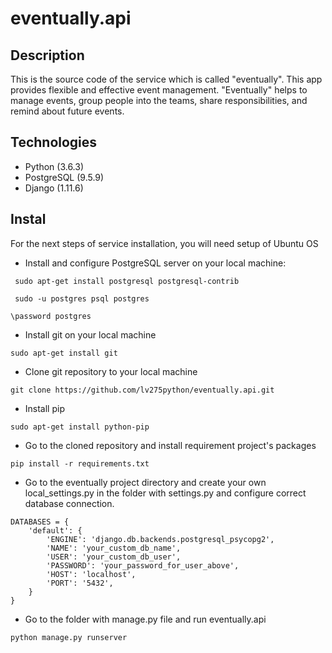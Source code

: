 # eventually.api

## Description

This is the source code of the service which is called "eventually". This app provides flexible and effective event management. "Eventually" helps to manage events, group people into the teams, share responsibilities, and remind about future events.

## Technologies

* Python (3.6.3)
* PostgreSQL (9.5.9)
* Django (1.11.6)

## Instal

For the next steps of service installation, you will need setup of Ubuntu OS

* Install and configure PostgreSQL server on your local machine:

```
 sudo apt-get install postgresql postgresql-contrib

 sudo -u postgres psql postgres

\password postgres

```

* Install git on your local machine

```
sudo apt-get install git
```

* Clone git repository to your local machine

```
git clone https://github.com/lv275python/eventually.api.git
```

* Install pip
```
sudo apt-get install python-pip
```

* Go to the cloned repository and install requirement project's packages
```
pip install -r requirements.txt
```

* Go to the eventually project directory and create your own local_settings.py in the folder with settings.py and configure correct database connection.

```
DATABASES = {
    'default': {
        'ENGINE': 'django.db.backends.postgresql_psycopg2',
        'NAME': 'your_custom_db_name',
        'USER': 'your_custom_db_user',
        'PASSWORD': 'your_password_for_user_above',
        'HOST': 'localhost',
        'PORT': '5432',
    }
}

```

* Go to the folder with manage.py file and run eventually.api

```
python manage.py runserver
```
